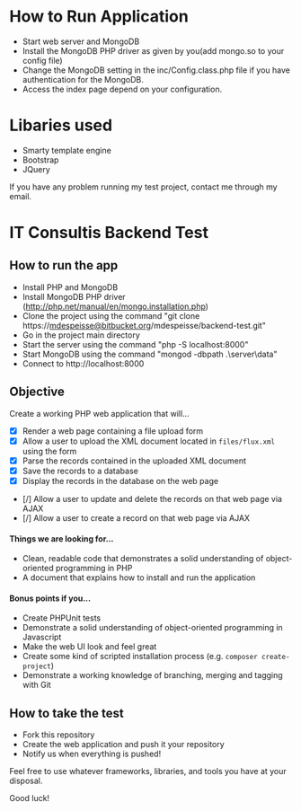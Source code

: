 # How to Run Application
- Start web server and MongoDB
- Install the MongoDB PHP driver as given by you(add mongo.so to your config file)
- Change the MongoDB setting in the inc/Config.class.php file if you have authentication for the MongoDB.
- Access the index page depend on your configuration.

# Libaries used
- Smarty template engine
- Bootstrap
- JQuery

If you have any problem running my test project, contact me through my email.


# IT Consultis Backend Test

## How to run the app 
- Install PHP and MongoDB
- Install MongoDB PHP driver (http://php.net/manual/en/mongo.installation.php)
- Clone the project using the command "git clone https://mdespeisse@bitbucket.org/mdespeisse/backend-test.git"
- Go in the project main directory
- Start the server using the command "php -S localhost:8000"
- Start MongoDB using the command "mongod -dbpath .\server\data"
- Connect to http://localhost:8000

## Objective

Create a working PHP web application that will...

- [x] Render a web page containing a file upload form 
- [x] Allow a user to upload the XML document located in `files/flux.xml` using the form
- [x] Parse the records contained in the uploaded XML document
- [x] Save the records to a database
- [x] Display the records in the database on the web page
- [/] Allow a user to update and delete the records on that web page via AJAX
- [/] Allow a user to create a record on that web page via AJAX

#### Things we are looking for...
- Clean, readable code that demonstrates a solid understanding of object-oriented programming in PHP
- A document that explains how to install and run the application

#### Bonus points if you...
- Create PHPUnit tests
- Demonstrate a solid understanding of object-oriented programming in Javascript
- Make the web UI look and feel great
- Create some kind of scripted installation process (e.g. `composer create-project`)
- Demonstrate a working knowledge of branching, merging and tagging with Git

## How to take the test

- Fork this repository 
- Create the web application and push it your repository
- Notify us when everything is pushed!

Feel free to use whatever frameworks, libraries, and tools you have at your disposal.

Good luck!